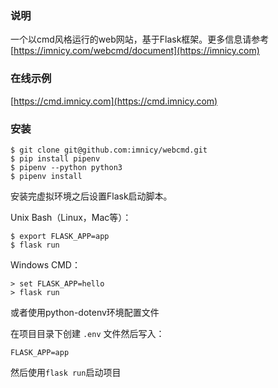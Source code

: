 ### 说明
一个以cmd风格运行的web网站，基于Flask框架。更多信息请参考 [https://imnicy.com/webcmd/document](https://imnicy.com)

### 在线示例
[https://cmd.imnicy.com](https://cmd.imnicy.com)

### 安装

```shell script
$ git clone git@github.com:imnicy/webcmd.git
$ pip install pipenv
$ pipenv --python python3
$ pipenv install
```

安装完虚拟环境之后设置Flask启动脚本。

Unix Bash（Linux，Mac等）：

```shell script
$ export FLASK_APP=app
$ flask run
```

Windows CMD：

```shell script
> set FLASK_APP=hello
> flask run
```

或者使用python-dotenv环境配置文件

在项目目录下创建 `.env` 文件然后写入：

```shell script
FLASK_APP=app
```

然后使用`flask run`启动项目

